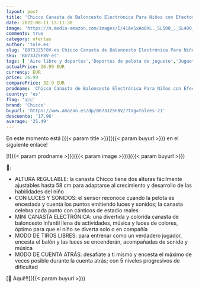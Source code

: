 ```yaml
---
layout: post
title: 'Chicco Canasta de Baloncesto Electrónica Para Niños con Efectos de Luz y Sonido  Altura Ajustable  Pelota Incluida – Juguete Basket 123 Interactivo Para Niños de 18 Meses a 5 Años'
date: 2022-08-11 13:11:30
image: 'https://m.media-amazon.com/images/I/41AeSxAo0XL._SL500_._SL400_.jpg'
comments: true
category: ofertas
author: 'tole.es'
slug: 'B073JZ5F8V-es Chicco Canasta de Baloncesto Electrónica Para Niños con...'
sku: 'B073JZ5F8V-es'
tags: [ 'Aire libre y deportes','Deportes de pelota de juguete','Juguetes','Juguetes de baloncesto','Juguetes y juegos','chicco','🇪🇸', ]
actualPrice: 26.99 EUR
currency: EUR
price: 26.99
comparePrice: 32.9 EUR
prodname: 'Chicco Canasta de Baloncesto Electrónica Para Niños con Efectos de Luz y Sonido  Altura Ajustable  Pelota Incluida – Juguete Basket 123 Interactivo Para Niños de 18 Meses a 5 Años'
country: 'es'
flag: '🇪🇸'
brand: 'Chicco'
buyurl: 'https://www.amazon.es/dp/B073JZ5F8V/?tag=tolees-21'
descuento: '17.96'
average: '25.49'
---
```


En este momento está [{{< param title >}}]({{< param buyurl >}}) en el siguiente enlace!

[![{{< param prodname >}}]({{< param image >}})]({{< param buyurl >}})

🔎:

- ALTURA REGULABLE: la canasta Chicco tiene dos alturas fácilmente ajustables hasta 58 cm para adaptarse al crecimiento y desarrollo de las habilidades del niño
- CON LUCES Y SONIDOS: el sensor reconoce cuando la pelota es encestada y cuenta los puntos emitiendo luces y sonidos; la canasta celebra cada punto con cánticos de estadio reales
- MINI CANASTA ELECTRÓNICA: una divertida y colorida canasta de baloncesto infantil llena de actividades, música y luces de colores, óptimo para que el niño se diverta solo o en compañía
- MODO DE TIROS LIBRES: para entrenar como un verdadero jugador, encesta el balón y las luces se encenderán, acompañadas de sonido y música
- MODO DE CUENTA ATRÁS: desafíate a ti mismo y encesta el máximo de veces posible durante la cuenta atrás; con 5 niveles progresivos de dificultad

[🛒 Aquí!!!]({{< param buyurl >}})
